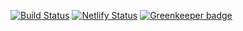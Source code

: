 [![Build Status](https://travis-ci.com/kdelalic/lunch-roulette-client.svg?token=zzzrDLkmTq4zebktZu48&branch=master)](https://travis-ci.com/kdelalic/lunch-roulette-client)
[![Netlify Status](https://api.netlify.com/api/v1/badges/12e6855b-dfd7-4a98-be8a-6992e5a934fc/deploy-status)](https://app.netlify.com/sites/lunch-roulette/deploys)
[![Greenkeeper badge](https://badges.greenkeeper.io/kdelalic/lunch-roulette-client.svg?token=cc4eeb17a50601cf0f240ba5b1805d27b212063feb3251e5c5a2bbcbe3fb0efe&ts=1549770171204)](https://greenkeeper.io/)